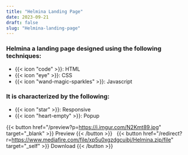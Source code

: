 ```yaml
---
title: "Helmina Landing Page"
date: 2023-09-21
draft: false
slug: "Helmina-landing-page"
---
```

### __Helmina__ a __landing page__ designed using the following techniques:
- {{< icon "code" >}}: HTML
- {{< icon "eye" >}}: CSS
- {{< icon "wand-magic-sparkles" >}}: Javascript  

### It is characterized by the following:
- {{< icon "star" >}}: Responsive
- {{< icon "heart-empty" >}}:  Popup

<!--adsense-->

{{< button href="/preview?p=https://i.imgur.com/N2Kmt89.jpg" target="_blank" >}}
Preview
{{< /button >}} &nbsp; {{< button href="/redirect?r=https://www.mediafire.com/file/xp5u0xgzdgcuibj/Helmina.zip/file" target="_self" >}}
Download
{{< /button >}}